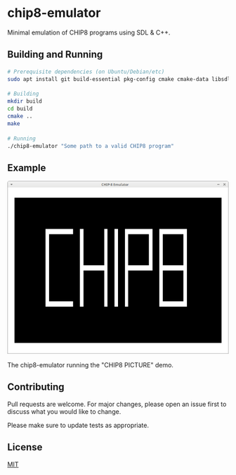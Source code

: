 # chip8-emulator

Minimal emulation of CHIP8 programs using SDL & C++.

## Building and Running

```bash
# Prerequisite dependencies (on Ubuntu/Debian/etc)
sudo apt install git build-essential pkg-config cmake cmake-data libsdl2-dev libsdl2-image-dev

# Building
mkdir build
cd build
cmake ..
make

# Running
./chip8-emulator "Some path to a valid CHIP8 program"
```

## Example

![](scrot.png)

The chip8-emulator running the "CHIP8 PICTURE" demo.

## Contributing
Pull requests are welcome. For major changes, please open an issue first to discuss what you would like to change.

Please make sure to update tests as appropriate.

## License
[MIT](https://choosealicense.com/licenses/mit/)
